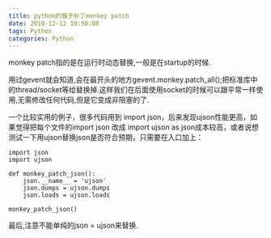 ```yaml
---
title: python的猴子补丁monkey patch
date: 2018-12-12 10:50:08
tags: Python
categories: Python
---
```


monkey patch指的是在运行时动态替换,一般是在startup的时候.

用过gevent就会知道,会在最开头的地方gevent.monkey.patch_all();把标准库中的thread/socket等给替换掉.这样我们在后面使用socket的时候可以跟平常一样使用,无需修改任何代码,但是它变成非阻塞的了.

一个比较实用的例子，很多代码用到 import json，后来发现ujson性能更高，如果觉得把每个文件的import json 改成 import ujson as json成本较高，或者说想测试一下用ujson替换json是否符合预期，只需要在入口加上：

```
import json 
import ujson 

def monkey_patch_json(): 
    json.__name__ = 'ujson' 
    json.dumps = ujson.dumps 
    json.loads = ujson.loads 
 
monkey_patch_json()
``` 

最后,注意不能单纯的json = ujson来替换.